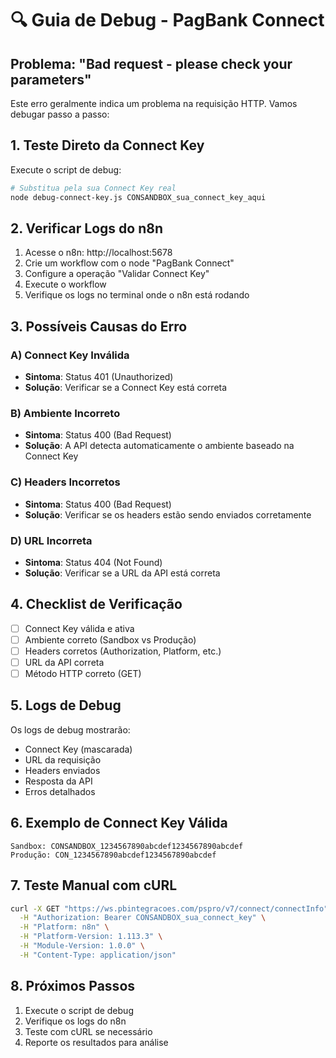 # 🔍 Guia de Debug - PagBank Connect

## Problema: "Bad request - please check your parameters"

Este erro geralmente indica um problema na requisição HTTP. Vamos debugar passo a passo:

## 1. Teste Direto da Connect Key

Execute o script de debug:

```bash
# Substitua pela sua Connect Key real
node debug-connect-key.js CONSANDBOX_sua_connect_key_aqui
```

## 2. Verificar Logs do n8n

1. Acesse o n8n: http://localhost:5678
2. Crie um workflow com o node "PagBank Connect"
3. Configure a operação "Validar Connect Key"
4. Execute o workflow
5. Verifique os logs no terminal onde o n8n está rodando

## 3. Possíveis Causas do Erro

### A) Connect Key Inválida
- **Sintoma**: Status 401 (Unauthorized)
- **Solução**: Verificar se a Connect Key está correta

### B) Ambiente Incorreto
- **Sintoma**: Status 400 (Bad Request)
- **Solução**: A API detecta automaticamente o ambiente baseado na Connect Key

### C) Headers Incorretos
- **Sintoma**: Status 400 (Bad Request)
- **Solução**: Verificar se os headers estão sendo enviados corretamente

### D) URL Incorreta
- **Sintoma**: Status 404 (Not Found)
- **Solução**: Verificar se a URL da API está correta

## 4. Checklist de Verificação

- [ ] Connect Key válida e ativa
- [ ] Ambiente correto (Sandbox vs Produção)
- [ ] Headers corretos (Authorization, Platform, etc.)
- [ ] URL da API correta
- [ ] Método HTTP correto (GET)

## 5. Logs de Debug

Os logs de debug mostrarão:
- Connect Key (mascarada)
- URL da requisição
- Headers enviados
- Resposta da API
- Erros detalhados

## 6. Exemplo de Connect Key Válida

```
Sandbox: CONSANDBOX_1234567890abcdef1234567890abcdef
Produção: CON_1234567890abcdef1234567890abcdef
```

## 7. Teste Manual com cURL

```bash
curl -X GET "https://ws.pbintegracoes.com/pspro/v7/connect/connectInfo" \
  -H "Authorization: Bearer CONSANDBOX_sua_connect_key" \
  -H "Platform: n8n" \
  -H "Platform-Version: 1.113.3" \
  -H "Module-Version: 1.0.0" \
  -H "Content-Type: application/json"
```

## 8. Próximos Passos

1. Execute o script de debug
2. Verifique os logs do n8n
3. Teste com cURL se necessário
4. Reporte os resultados para análise
